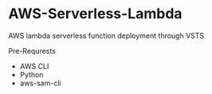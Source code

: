 # AWS-Serverless-Lambda
AWS lambda serverless function deployment through VSTS 


Pre-Requrests 

- AWS CLI
- Python
- aws-sam-cli 

